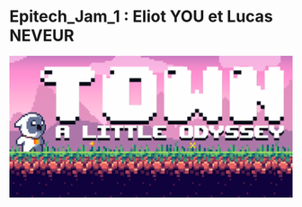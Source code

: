 # Epitech_Jam_1 : Eliot YOU et Lucas NEVEUR
![Header](https://github.com/Lucas9h/Epitech_Jam_1_Lucas_NEVEUR_Eliot_YOU/blob/main/Assets/Png/Github_Social_Preview.png)
